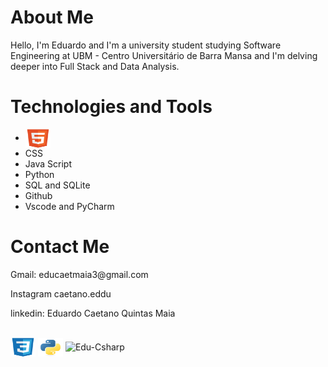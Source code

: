 <h1>About Me</h1>
<a>Hello, I'm Eduardo and I'm a university student studying Software Engineering at UBM - Centro Universitário de Barra Mansa and I'm delving deeper into Full Stack and Data Analysis.</a>
<h1>Technologies and Tools</h1>
<ul>
  <li><img align="center" alt="Edu-HTML" height="30" width="40" src="https://raw.githubusercontent.com/devicons/devicon/master/icons/html5/html5-original.svg"></li>
  <li>CSS</li>
  <li>Java Script</li>
  <li>Python</li>
  <li>SQL and SQLite</li>
  <li>Github</li>
  <li>Vscode and PyCharm</li>
</ul>
<h1>Contact Me</h1>
<p>Gmail: <a>educaetmaia3@gmail.com</a></p>
<p>Instagram <a>caetano.eddu</a></p>
<p>linkedin: <a>Eduardo Caetano Quintas Maia</a></p>






<div style="display: inline_block"><br>
  
  <img align="center" alt="Edu-CSS" height="30" width="40" src="https://raw.githubusercontent.com/devicons/devicon/master/icons/css3/css3-original.svg">
  <img align="center" alt="Eduhon" height="30" width="40" src="https://raw.githubusercontent.com/devicons/devicon/master/icons/python/python-original.svg">
  <img align="center" alt="Edu-Csharp" height="30" width="40" src="https://cdn.jsdelivr.net/gh/devicons/devicon@latest/icons/django/django-plain.svg">
  <link rel="stylesheet" type='text/css' href="https://cdn.jsdelivr.net/gh/devicons/devicon@latest/devicon.min.css" />
</div>
